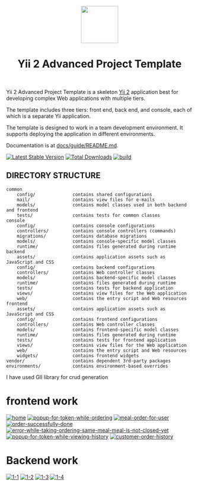 <p align="center">
    <a href="https://github.com/yiisoft" target="_blank">
        <img src="https://avatars0.githubusercontent.com/u/993323" height="100px">
    </a>
    <h1 align="center">Yii 2 Advanced Project Template</h1>
    <br>
</p>

Yii 2 Advanced Project Template is a skeleton [Yii 2](http://www.yiiframework.com/) application best for
developing complex Web applications with multiple tiers.

The template includes three tiers: front end, back end, and console, each of which
is a separate Yii application.

The template is designed to work in a team development environment. It supports
deploying the application in different environments.

Documentation is at [docs/guide/README.md](docs/guide/README.md).

[![Latest Stable Version](https://img.shields.io/packagist/v/yiisoft/yii2-app-advanced.svg)](https://packagist.org/packages/yiisoft/yii2-app-advanced)
[![Total Downloads](https://img.shields.io/packagist/dt/yiisoft/yii2-app-advanced.svg)](https://packagist.org/packages/yiisoft/yii2-app-advanced)
[![build](https://github.com/yiisoft/yii2-app-advanced/workflows/build/badge.svg)](https://github.com/yiisoft/yii2-app-advanced/actions?query=workflow%3Abuild)

DIRECTORY STRUCTURE
-------------------

```
common
    config/              contains shared configurations
    mail/                contains view files for e-mails
    models/              contains model classes used in both backend and frontend
    tests/               contains tests for common classes    
console
    config/              contains console configurations
    controllers/         contains console controllers (commands)
    migrations/          contains database migrations
    models/              contains console-specific model classes
    runtime/             contains files generated during runtime
backend
    assets/              contains application assets such as JavaScript and CSS
    config/              contains backend configurations
    controllers/         contains Web controller classes
    models/              contains backend-specific model classes
    runtime/             contains files generated during runtime
    tests/               contains tests for backend application    
    views/               contains view files for the Web application
    web/                 contains the entry script and Web resources
frontend
    assets/              contains application assets such as JavaScript and CSS
    config/              contains frontend configurations
    controllers/         contains Web controller classes
    models/              contains frontend-specific model classes
    runtime/             contains files generated during runtime
    tests/               contains tests for frontend application
    views/               contains view files for the Web application
    web/                 contains the entry script and Web resources
    widgets/             contains frontend widgets
vendor/                  contains dependent 3rd-party packages
environments/            contains environment-based overrides
```

<p>I have used GII library for crud generation </p>

<h1>frontend work</h1>
<a href="https://ibb.co/d40xfsZ"><img src="https://i.ibb.co/9H9SpmP/home.png" alt="home" border="0"></a>
<a href="https://ibb.co/Y0z8FhD"><img src="https://i.ibb.co/PD74vgT/popup-for-token-while-ordering.png" alt="popup-for-token-while-ordering" border="0"></a>
<a href="https://ibb.co/TM00mCY"><img src="https://i.ibb.co/RT66z5Y/meal-order-for-user.png" alt="meal-order-for-user" border="0"></a>
<a href="https://ibb.co/XCwHfk9"><img src="https://i.ibb.co/G5hmf3X/order-successfully-done.png" alt="order-successfully-done" border="0"></a>
<a href="https://ibb.co/cyhwn7n"><img src="https://i.ibb.co/2F3S4f4/error-while-taking-ordering-same-meal-meal-is-not-closed-yet.png" alt="error-while-taking-ordering-same-meal-meal-is-not-closed-yet" border="0"></a>
<a href="https://ibb.co/McC5YFX"><img src="https://i.ibb.co/JvsFfDh/popup-for-token-while-viewing-history.png" alt="popup-for-token-while-viewing-history" border="0"></a>
<a href="https://ibb.co/7jqXd7L"><img src="https://i.ibb.co/Cmfz3xD/customer-order-history.png" alt="customer-order-history" border="0"></a><br>
<h1>Backend work</h1>
<a href="https://ibb.co/cC0P5MN"><img src="https://i.ibb.co/GtyXwBV/1-1.png" alt="1-1" border="0"></a>
<a href="https://ibb.co/WHRzCww"><img src="https://i.ibb.co/mRPypww/1-2.png" alt="1-2" border="0"></a>
<a href="https://ibb.co/HCH7psP"><img src="https://i.ibb.co/tzJBPt2/1-3.png" alt="1-3" border="0"></a>
<a href="https://ibb.co/2gbSbft"><img src="https://i.ibb.co/Bq1G1SZ/1-4.png" alt="1-4" border="0"></a>
